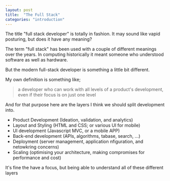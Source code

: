 ```yaml
---
layout: post
title:  "The Full Stack"
categories: "introduction"
---
```


The title "full stack developer" is totally in fashion. It may sound like vapid posturing, but does it have any meaning?

The term "full stack" has been used with a couple of different meanings over the years. In computing historically it meant someone who understood software as well as hardware.

But the modern full-stack developer is something a little bit different.

My own definition is something like;

> a developer who can work with all levels of a
> product's development, even if their focus is on just one level

And for that purpose here are the layers I think we should split development into.

- Product Development (Ideation, validation, and analytics)
- Layout and Styling (HTML and CSS; or various UI for mobile)
- UI development (Javascript MVC, or a mobile APP)
- Back-end development (APIs, algorithms, tabase, search, ...)
- Deployment (server management, application nfiguration, and netowkring concerns)
- Scaling (optimising your architecture, making compromises for performance and cost)

It's fine the have a focus, but being able to understand all of these different layers




